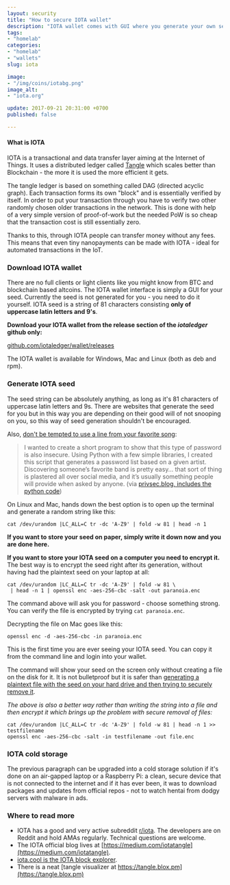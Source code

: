 ```yaml
---
layout: security
title: "How to secure IOTA wallet"
description: "IOTA wallet comes with GUI where you generate your own seed."
tags:
- "homelab"
categories:
- "homelab"
- "wallets"
slug: iota

image:
- "/img/coins/iotabg.png"
image_alt:
- "iota.org"

update: 2017-09-21 20:31:00 +0700
published: false

---
```


#### What is IOTA

IOTA is a transactional and data transfer layer aiming at the Internet of Things. It uses a distributed ledger called [Tangle](https://www.altcointrading.net/iota) which scales better than Blockchain - the more it is used the more efficient it gets.

The tangle ledger is based on something called DAG (directed acyclic graph). Each transaction forms its own "block" and is essentially verified by itself. In order to put your transaction through you have to verify two other randomly chosen older transactions in the network. This is done with help of a very simple version of proof-of-work but the needed PoW is so cheap that the transaction cost is still essentially zero.

Thanks to this, through IOTA people can transfer money without any fees. This means that even tiny nanopayments can be made with IOTA - ideal for automated transactions in the IoT.


### Download IOTA wallet

There are no full clients or light clients like you might know from BTC and blockchain based altcoins. The IOTA wallet interface is simply a GUI for your seed. Currently the seed is not generated for you - you need to do it yourself. IOTA seed is a string of 81 characters consisting **only of uppercase latin letters and 9's**.

**Download your IOTA wallet from the release section of the *iotaledger* github only:**

[github.com/iotaledger/wallet/releases](https://github.com/iotaledger/wallet/releases)

The IOTA wallet is available for Windows, Mac and Linux (both as deb and rpm).

### Generate IOTA seed

The seed string can be absolutely anything, as long as it's 81 characters of uppercase latin letters and 9s. There are websites that generate the seed for you but in this way you are depending on their good will of not snooping on you, so this way of seed generation shouldn't be encouraged.

Also, [don't be tempted to use a line from your favorite song](https://privsec.blog/song-lyric-passwords/):

> I wanted to create a short program to show that this type of password is also insecure. Using Python with a few simple libraries, I created this script that generates a password list based on a given artist. Discovering someone’s favorite band is pretty easy… that sort of thing is plastered all over social media, and it’s usually something people will provide when asked by anyone. (via [privsec.blog, includes the python code](https://privsec.blog/song-lyric-passwords/))

On Linux and Mac, hands down the best option is to open up the terminal and generate a random string like this:

`cat /dev/urandom |LC_ALL=C tr -dc 'A-Z9' | fold -w 81 | head -n 1`

**If you want to store your seed on paper, simply write it down now and you are done here.**

**If you want to store your IOTA seed on a computer you need to encrypt it.** The best way is to encrypt the seed right after its generation, without having had the plaintext seed on your laptop at all:

```
cat /dev/urandom |LC_ALL=C tr -dc 'A-Z9' | fold -w 81 \
 | head -n 1 | openssl enc -aes-256-cbc -salt -out paranoia.enc
```

The command above will ask you for password - choose something strong. You can verify the file is encrypted by trying `cat paranoia.enc`.

Decrypting the file on Mac goes like this:

`openssl enc -d -aes-256-cbc -in paranoia.enc`

This is the first time you are ever seeing your IOTA seed. You can copy it from the command line and login into your wallet.

The command will show your seed on the screen only without creating a file on the disk for it. It is not bulletproof but it is safer than [generating a plaintext file with the seed on your hard drive and then trying to securely remove it](https://discussions.apple.com/thread/7675060?start=0&tstart=0).

*The above is also a better way rather than writing the string into a file and then encrypt it which brings up the problem with secure removal of files:*

```
cat /dev/urandom |LC_ALL=C tr -dc 'A-Z9' | fold -w 81 | head -n 1 >> testfilename
openssl enc -aes-256-cbc -salt -in testfilename -out file.enc
```


### IOTA cold storage

The previous paragraph can be upgraded into a cold storage solution if it's done on an air-gapped laptop or a Raspberry Pi: a clean, secure device that is not connected to the internet and if it has ever been, it was to download packages and updates from official repos - not to watch hentai from dodgy servers with malware in ads.

### Where to read more

* IOTA has a good and very active subreddit [r/iota](https://www.reddit.com/r/Iota/). The developers are on Reddit and hold AMAs regularly. Technical questions are welcome.
* The IOTA official blog lives at [https://medium.com/iotatangle](https://medium.com/iotatangle).
* [iota.cool is the IOTA block explorer](http://iota.cool/).
* There is a neat [tangle visualizer at https://tangle.blox.pm](https://tangle.blox.pm)
